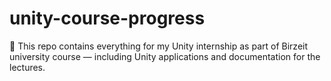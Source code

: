 # unity-course-progress
🍄 This repo contains everything for my Unity internship as part of Birzeit university course — including Unity applications and documentation for the lectures. 
